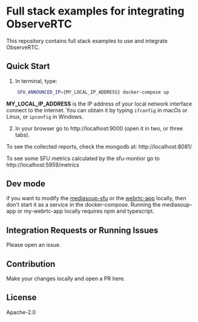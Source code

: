 Full stack examples for integrating ObserveRTC
============

This repository contains full stack examples to use and integrate ObserveRTC.

## Quick Start

1. In terminal, type:

```bash
    SFU_ANNOUNCED_IP={MY_LOCAL_IP_ADDRESS} docker-compose up
```

**MY_LOCAL_IP_ADDRESS** is the IP address of your local network interface connect to the internet. 
You can obtain it by typing `ifconfig` in macOs or Linux, or `ipconfig` in Windows.

2. In your browser go to http://localhost:9000 (open it in two, or three tabs).

To see the collected reports, check the mongodb at: http://localhost:8081/ 

To see some SFU metrics calculated by the sfu-montior go to http://localhost:5959/metrics

## Dev mode

if you want to modify the [mediasoup-sfu](mediasoup-sfu/) or the [webrtc-app](my-webrtc-app/) locally, 
then don't start it as a service in the docker-compose. Running the mediasoup-app or my-webrtc-app locally 
requires npm and typescript.

## Integration Requests or Running Issues

Please open an issue.

## Contribution

Make your changes locally and open a PR here.

## License

Apache-2.0
